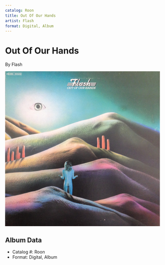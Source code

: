 ```yaml
---
catalog: Roon
title: Out Of Our Hands
artist: Flash
format: Digital, Album
---
```


# Out Of Our Hands

By Flash

![](../../assets/albumcovers/Flash-Out_Of_Our_Hands.png)

## Album Data

- Catalog #: Roon
- Format: Digital, Album

